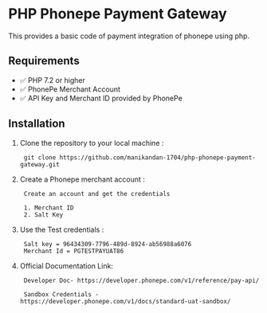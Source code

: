# PHP Phonepe Payment Gateway

This provides a basic code of payment integration of phonepe using php.

## Requirements

- ✅ PHP 7.2 or higher
- ✅ PhonePe Merchant Account
- ✅ API Key and Merchant ID provided by PhonePe

## Installation

1. Clone the repository to your local machine :

        git clone https://github.com/manikandan-1704/php-phonepe-payment-gateway.git


2. Create a Phonepe merchant account :

        Create an account and get the credentials

        1. Merchant ID
        2. Salt Key

3. Use the Test credentials : 

        Salt key = 96434309-7796-489d-8924-ab56988a6076
        Merchant Id = PGTESTPAYUAT86

4. Official Documentation Link:

        Developer Doc- https://developer.phonepe.com/v1/reference/pay-api/

        Sandbox Credentials - https://developer.phonepe.com/v1/docs/standard-uat-sandbox/
